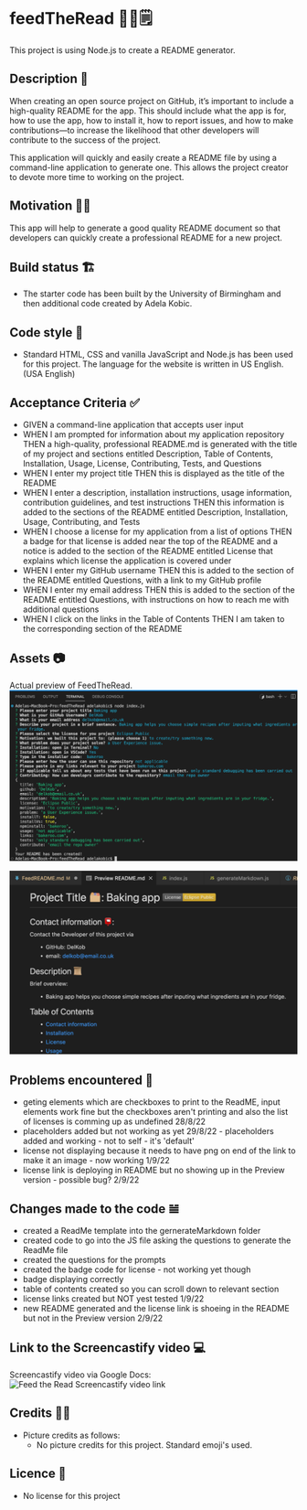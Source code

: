 # feedTheRead 🥙😋🗒
This project is using Node.js to create a README generator. 

## Description 📜
When creating an open source project on GitHub, it’s important to include a high-quality README for the app. This should include what the app is for, how to use the app, how to install it, how to report issues, and how to make contributions&mdash;to increase the likelihood that other developers will contribute to the success of the project. 

This application will  quickly and easily create a README file by using a command-line application to generate one. This allows the project creator to devote more time to working on the project.

## Motivation 💪🏻
This app will help to generate a good quality README document so that developers can quickly create a professional README for a new project. 

## Build status 🏗
* The starter code has been built by the University of Birmingham and then additional code created by Adela Kobic.

## Code style 🔐
* Standard HTML, CSS and vanilla JavaScript and Node.js has been used for this project. 
The language for the website is written in US English. (USA English)

## Acceptance Criteria ✅
* GIVEN a command-line application that accepts user input
* WHEN I am prompted for information about my application repository
THEN a high-quality, professional README.md is generated with the title of my project and sections entitled Description, Table of Contents, Installation, Usage, License, Contributing, Tests, and Questions
* WHEN I enter my project title
THEN this is displayed as the title of the README
* WHEN I enter a description, installation instructions, usage information, contribution guidelines, and test instructions
THEN this information is added to the sections of the README entitled Description, Installation, Usage, Contributing, and Tests
* WHEN I choose a license for my application from a list of options
THEN a badge for that license is added near the top of the README and a notice is added to the section of the README entitled License that explains which license the application is covered under
* WHEN I enter my GitHub username
THEN this is added to the section of the README entitled Questions, with a link to my GitHub profile
* WHEN I enter my email address
THEN this is added to the section of the README entitled Questions, with instructions on how to reach me with additional questions
* WHEN I click on the links in the Table of Contents
THEN I am taken to the corresponding section of the README

## Assets 📷
Actual preview of FeedTheRead. 
![How the command line accepts input in the Terminal.](./assets/Terminal.png)

![How the generated README will look inpreview mode.](./assets/Preview%20image.png)

## Problems encountered 🤯
* geting elements which are checkboxes to print to the ReadME, input elements work fine but the checkboxes aren't printing and also the list of licenses is comming up as undefined 28/8/22
* placeholders added but not working as yet 29/8/22 - placeholders added and working - not to self - it's 'default'
* license not displaying because it needs to have png on end of the link to make it an image - now working 1/9/22
* license link is deploying in README but no showing up in the Preview version - possible bug? 2/9/22

## Changes made to the code 𝌡
* created a ReadMe template into the gernerateMarkdown folder
* created code to go into the JS file asking the questions to generate the ReadMe file
* created the questions for the prompts 
* created the badge code for license - not working yet though
* badge displaying correctly
* table of contents created so you can scroll down to relevant section
* license links created but NOT yest tested 1/9/22
* new README generated and the license link is shoeing in the README but not in the Preview version 2/9/22

## Link to the Screencastify video 💻
Screencastify video via Google Docs: 
![Feed the Read Screencastify video link](https://watch.screencastify.com/v/ZgWBdsxNq8SVKw9g786W)

## Credits 💃🏻
* Picture credits as follows: 
    * No picture credits for this project. Standard emoji's used. 

## Licence 🪪
* No license for this project